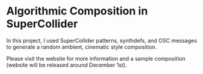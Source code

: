 # Algorithmic Composition in SuperCollider

In this project, I used SuperCollider patterns, synthdefs, and OSC messages to generate a random ambient, cinematic style composition.

Please visit the website for more information and a sample composition (website will be released around December 1st).